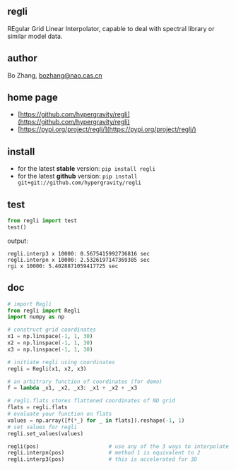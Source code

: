 ## regli
REgular Grid Linear Interpolator, capable to deal with spectral library or similar model data.

## author
Bo Zhang, [bozhang@nao.cas.cn](mailto:bozhang@nao.cas.cn)

## home page
- [https://github.com/hypergravity/regli](https://github.com/hypergravity/regli)
- [https://pypi.org/project/regli/](https://pypi.org/project/regli/)

## install
- for the latest **stable** version: `pip install regli`
- for the latest **github** version: `pip install git+git://github.com/hypergravity/regli`

## test


```python
from regli import test
test()
```
output:
```
regli.interp3 x 10000: 0.5675415992736816 sec
regli.interpn x 10000: 2.5326197147369385 sec
rgi x 10000: 5.4028871059417725 sec
```

## doc
```python
# import Regli
from regli import Regli
import numpy as np

# construct grid coordinates
x1 = np.linspace(-1, 1, 30)     
x2 = np.linspace(-1, 1, 30)
x3 = np.linspace(-1, 1, 30)

# initiate regli using coordinates
regli = Regli(x1, x2, x3)

# an arbitrary function of coordinates (for demo)
f = lambda _x1, _x2, _x3: _x1 + _x2 + _x3

# regli.flats stores flattened coordinates of ND grid
flats = regli.flats
# evaluate your function on flats
values = np.array([f(*_) for _ in flats]).reshape(-1, 1)
# set values for regli
regli.set_values(values)        

regli(pos)                      # use any of the 3 ways to interpolate
regli.interpn(pos)              # method 1 is equivalent to 2
regli.interp3(pos)              # this is accelerated for 3D

```
